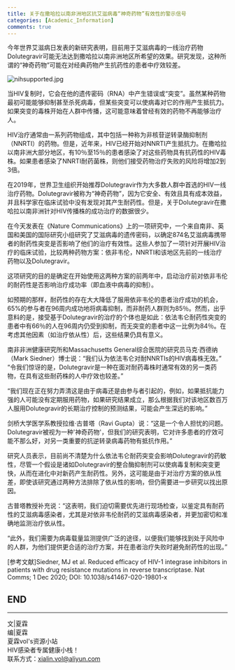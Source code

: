 ```yaml
---
title: 关于在撒哈拉以南非洲地区抗艾滋病毒“神奇药物”有效性的警示信号
categories: [Academic_Information]
comments: true
---
```


今年世界艾滋病日发表的新研究表明，目前用于艾滋病毒的一线治疗药物Dolutegravir可能无法达到撒哈拉以南非洲地区所希望的效果。研究发现，这种所谓的“神奇药物”可能在对经典药物产生抗药性的患者中疗效较差。

![nihsupported.jpg](https://i.loli.net/2020/12/01/V4l2keor1JhgULD.jpg)

当HIV复制时，它会在他的遗传密码（RNA）中产生错误或“突变”。虽然某种药物最初可能能够抑制甚至杀死病毒，但某些突变可以使病毒对它的作用产生抵抗力。如果突变的毒株开始在人群中传播，这可能意味着曾经有效的药物不再能够治疗人。

HIV治疗通常由一系列药物组成，其中包括一种称为非核苷逆转录酶抑制剂（NNRTI）的药物。但是，近年来，HIV已经开始对NNRTI产生抵抗力。在撒哈拉以南非洲大部分地区，有10％至15％的患者感染了对这些药物具有抗药性的HIV毒株。如果患者感染了NNRTI耐药菌株，则他们接受药物治疗失败的风险将增加2到3倍。

在2019年，世界卫生组织开始推荐Dolutegravir作为大多数人群中首选的HIV一线治疗药物。Dolutegravir被称为“神奇药物”，因为它安全、有效且具有成本效益，并且科学家在临床试验中没有发现对其产生耐药性。但是，关于Dolutegravir在撒哈拉以南非洲针对HIV传播株的成功治疗的数据很少。

在今天发表在《Nature Communications》上的一项研究中，一个来自南非、英国和美国的国际研究小组研究了艾滋病毒的遗传密码，以确定874名艾滋病毒携带者的耐药性突变是否影响了他们的治疗有效性。这些人参加了一项针对开展HIV治疗的临床试验，比较两种药物方案：依非韦伦，NNRTI和该地区先前的一线治疗药物以及Dolutegravir。

这项研究的目的是确定在开始使用这两种方案的前两年中，启动治疗前对依非韦伦的耐药性是否影响治疗成功率（即血液中病毒的抑制）。

如预期的那样，耐药性的存在大大降低了服用依非韦伦的患者治疗成功的机会，65%的参与者在96周内成功地将病毒抑制，而非耐药人群则为85％。然而，出乎意料的是，接受基于Dolutegravir的治疗的个体也是如此：依法韦仑耐药性突变的患者中有66％的人在96周内仍受到抑制，而无突变的患者中这一比例为84％。在考虑其他因素（如治疗依从性）后，这些结果仍具有意义。

南非非洲健康研究所和Massachusetts General综合医院的研究员马克·西德纳（Mark Siedner）博士说：“我们认为依法韦仑对耐NNRTIs的HIV病毒株无效。” “令我们惊讶的是，Dolutegravir是一种在面对耐药毒株时通常有效的另一类药物，在具有这些耐药株的人中疗效也较差。”

“我们现在正在努力弄清这是由于病毒还是由参与者引起的，例如，如果抵抗能力强的人可能没有定期服用药物，如果研究结果成立，那么根据我们对该地区数百万人服用Dolutegravir的长期治疗控制的预测结果，可能会产生深远的影响。”

剑桥大学医学系教授拉维·古普塔（Ravi Gupta）说：“这是一个令人担忧的问题。Dolutegravir被视为一种'神奇药物'，但我们的研究表明，它对许多患者的疗效可能不那么好，对另一类重要的抗逆转录病毒药物有抵抗作用。”

研究人员表示，目前尚不清楚为什么依法韦仑耐药突变会影响Dolutegravir的药敏性，尽管一个假设是诸如Dolutegravir的整合酶抑制剂可以使病毒复制和突变更快，从而在进化中对新药产生耐药性。另外，这可能是由于对治疗方案的依从性差，即使该研究通过两种方法排除了依从性的影响，但仍需要进一步研究以找出原因。

古普塔教授补充说：“这表明，我们迫切需要优先进行现场检查，以鉴定具有耐药性的艾滋病毒感染者，尤其是对依非韦伦耐药的艾滋病毒感染者，并更加密切和准确地监测治疗依从性。

“此外，我们需要为病毒载量监测提供广泛的途径，以便我们能够找到处于风险中的人群，为他们提供更合适的治疗方案，并在患者治疗失败时避免耐药性的出现。”

[参考文献]Siedner, MJ et al. Reduced efficacy of HIV-1 integrase inhibitors in patients with drug resistance mutations in reverse transcriptase. Nat Comms; 1 Dec 2020; DOI: 10.1038/s41467-020-19801-x


END<br>
---

---
文|夏霖<br>
编|夏霖<br>
夏霖vol's资源小站<br>
HIV感染者专属健康小栈！<br>
联系方式：xialin.vol@aliyun.com
